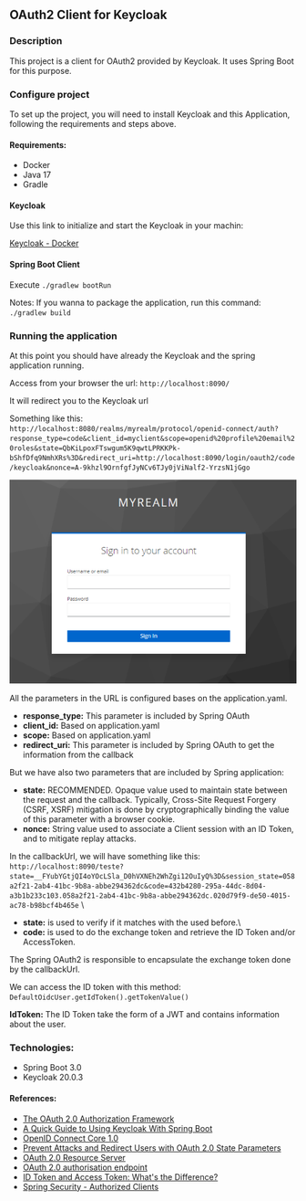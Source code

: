 ## OAuth2 Client for Keycloak

### Description

This project is a client for OAuth2 provided by Keycloak. It uses Spring Boot for this purpose.

### Configure project

To set up the project, you will need to install Keycloak and this Application, following the requirements and steps above.

#### Requirements:

* Docker
* Java 17
* Gradle

#### Keycloak

Use this link to initialize and start the Keycloak in your machin:

[Keycloak - Docker](https://www.keycloak.org/getting-started/getting-started-docker)

#### Spring Boot Client

Execute `./gradlew bootRun`



Notes: If you wanna to package the application, run this command: `./gradlew build`

### Running the application

At this point you should have already the Keycloak and the spring application running.

Access from your browser the url: `http://localhost:8090/`

It will redirect you to the Keycloak url

Something like this:
`http://localhost:8080/realms/myrealm/protocol/openid-connect/auth?response_type=code&client_id=myclient&scope=openid%20profile%20email%20roles&state=QbKiLpoxFTswgum5K9qwtLPRKKPk-bShfDfq9NmhXRs%3D&redirect_uri=http://localhost:8090/login/oauth2/code/keycloak&nonce=A-9khzl9OrnfgfJyNCv6TJy0jViNalf2-YrzsN1jGgo`

![Keycloak Login](./images/keycloak-login.png)

All the parameters in the URL is configured bases on the application.yaml.

* **response_type:** This parameter is included by Spring OAuth
* **client_id:** Based on application.yaml 
* **scope:** Based on application.yaml
* **redirect_uri:** This parameter is included by Spring OAuth to get the information from the callback

But we have also two parameters that are included by Spring application:

* **state:** RECOMMENDED. Opaque value used to maintain state between the request and the callback. Typically, Cross-Site Request Forgery (CSRF, XSRF) mitigation is done by cryptographically binding the value of this parameter with a browser cookie.
* **nonce:** String value used to associate a Client session with an ID Token, and to mitigate replay attacks.

In the callbackUrl, we will have something like this: `http://localhost:8090/teste?state=__FYubYGtjQI4oYOcLSla_D0hVXNEh2WhZgi12OuIyQ%3D&session_state=058a2f21-2ab4-41bc-9b8a-abbe294362dc&code=432b4280-295a-44dc-8d04-a3b1b233c103.058a2f21-2ab4-41bc-9b8a-abbe294362dc.020d79f9-de50-4015-ac78-b98bcf4b465e` \

* **state:** is used to verify if it matches with the used before.\
* **code:** is used to do the exchange token and retrieve the ID Token and/or AccessToken.

The Spring OAuth2 is responsible to encapsulate the exchange token done by the callbackUrl.

We can access the ID token with this method: `DefaultOidcUser.getIdToken().getTokenValue()`

**IdToken:** The ID Token take the form of a JWT and contains information about the user.


### Technologies:

* Spring Boot 3.0
* Keycloak 20.0.3

#### References:

* [The OAuth 2.0 Authorization Framework](https://www.rfc-editor.org/rfc/rfc6749)
* [A Quick Guide to Using Keycloak With Spring Boot](https://www.baeldung.com/spring-boot-keycloak)
* [OpenID Connect Core 1.0](https://openid.net/specs/openid-connect-core-1_0.html#CodeFlowSteps)
* [Prevent Attacks and Redirect Users with OAuth 2.0 State Parameters](https://auth0.com/docs/secure/attack-protection/state-parameters)
* [OAuth 2.0 Resource Server](https://docs.spring.io/spring-security/reference/servlet/oauth2/resource-server/index.html)
* [OAuth 2.0 authorisation endpoint](https://connect2id.com/products/server/docs/api/authorization)
* [ID Token and Access Token: What's the Difference?](https://auth0.com/blog/id-token-access-token-what-is-the-difference/)
* [Spring Security - Authorized Clients](https://docs.spring.io/spring-security/reference/reactive/oauth2/client/authorized-clients.html#oauth2Client-registered-authorized-client)